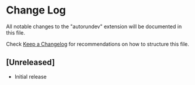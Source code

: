 # Change Log

All notable changes to the "autorundev" extension will be documented in this file.

Check [Keep a Changelog](http://keepachangelog.com/) for recommendations on how to structure this file.

## [Unreleased]

- Initial release